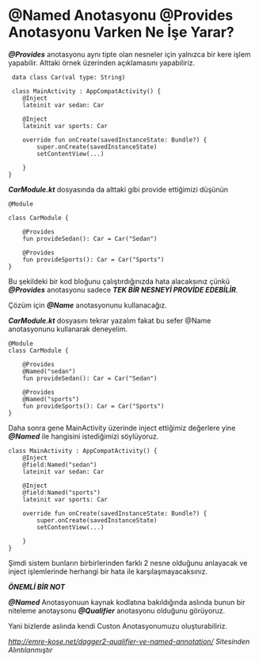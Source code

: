 # @Named Anotasyonu @Provides Anotasyonu Varken Ne İşe Yarar?

***@Provides*** anotasyonu aynı tipte olan nesneler için yalnızca bir kere işlem yapabilir. Alttaki örnek üzerinden açıklamasını yapabiliriz.

```
 data class Car(val type: String)

 class MainActivity : AppCompatActivity() {
    @Inject
    lateinit var sedan: Car
 
    @Inject
    lateinit var sports: Car
 
    override fun onCreate(savedInstanceState: Bundle?) {
        super.onCreate(savedInstanceState)
        setContentView(...)
 
    }
}
```  

***CarModule.kt*** dosyasında da alttaki gibi provide ettiğimizi düşünün

```
@Module

class CarModule {
 
    @Provides
    fun provideSedan(): Car = Car("Sedan")
 
    @Provides
    fun provideSports(): Car = Car("Sports")
}
```
Bu şekildeki bir kod bloğunu çalıştırdığınızda hata alacaksınız çünkü  ***@Provides*** anotasyonu sadece ***TEK BİR NESNEYİ PROVİDE EDEBİLİR***.

Çözüm için ***@Name*** anotasyonunu kullanacağız.

***CarModule.kt*** dosyasını tekrar yazalım fakat bu sefer @Name anotasyonunu kullanarak deneyelim.

```
@Module
class CarModule {
 
    @Provides
    @Named("sedan")
    fun provideSedan(): Car = Car("Sedan")
 
    @Provides
    @Named("sports")
    fun provideSports(): Car = Car("Sports")
}
```

Daha sonra gene MainActivity üzerinde inject ettiğimiz değerlere yine ***@Named*** ile hangisini istediğimizi söylüyoruz.

```
class MainActivity : AppCompatActivity() {
    @Inject
    @field:Named("sedan")
    lateinit var sedan: Car
 
    @Inject
    @field:Named("sports")
    lateinit var sports: Car
 
    override fun onCreate(savedInstanceState: Bundle?) {
        super.onCreate(savedInstanceState)
        setContentView(...)
 
    }
}
```


Şimdi sistem bunların birbirlerinden farklı 2 nesne olduğunu anlayacak ve inject işlemlerinde herhangi bir hata ile karşılaşmayacaksınız.

***ÖNEMLİ BİR NOT***

***@Named*** Anotasyonuun kaynak kodlatına bakıldığında aslında bunun bir niteleme anotaysonu ***@Qualifier*** anotasyonu olduğunu görüyoruz.

Yani bizlerde aslında kendi Custon Anotasyonumuzu oluşturabiliriz.




_http://emre-kose.net/dagger2-qualifier-ve-named-annotation/_ _Sitesinden Alıntılanmıştır_


